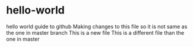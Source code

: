 # hello-world
hello world guide to github
Making changes to this file so it is not same as the one in master branch
This is a new file
This is a different file than the one in master
